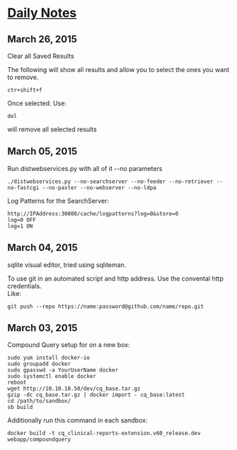 # [Daily Notes](http://devin-fisher.github.io/daily/daily.html)
## March 26, 2015

Clear all Saved Results

The following will show all results and allow you to select the ones you want to remove. 
```
ctr+shift+f
```

Once selected. Use:
```
del
```
will remove all selected results

## March 05, 2015

Run distwebservices.py with all of it --no parameters

```
./distwebservices.py --no-searchserver --no-feeder --no-retriever --no-fastcgi --no-paster --no-webserver --no-ldpa
```

Log Patterns for the SearchServer:
```
http://IPAddress:30000/cache/logpatterns?log=0&store=0
log=0 OFF
log=1 ON
```

## March 04, 2015
sqlite visual editor, tried using sqliteman.

To use git in an automated script and http address. Use the convental http credentials.  
Like:
```
git push --repo https://name:password@github.com/name/repo.git
```

## March 03, 2015

Compound Query setup for on a new box:
```
sudo yum install docker-io
sudo groupadd docker
sudo gpasswd -a YourUserName docker
sudo systemctl enable docker
reboot
wget http://10.10.10.50/dev/cq_base.tar.gz
gzip -dc cq_base.tar.gz | docker import - cq_base:latest
cd /path/to/sandbox/
sb build
```

Additionally run this command in each sandbox:

```
docker build -t cq_clinical-reports-extension.v60_release.dev webapp/compoundquery
```